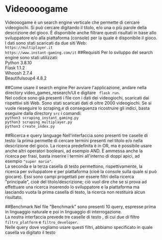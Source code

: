 # Videoooogame
Videooogame è un search engine verticale che permette di cercare videogiochi. Si può cercare digitando il titolo, e/o 
una o più parole della descrizione del gioco. È disponibile anche filtrare questi risultati in base allo sviluppatore 
e/o alla piattaforma (console) per la quale è disponibile il gioco.
 I dati sono stati scaricati da due siti Web:  
```https://multiplayer.it```  
```https://www.instant-gaming.com/it```
##Requisiti
Per lo sviluppo del search engine sono stati utilizzati:  
Python 3.8.10  
Flask 1.1.2  
Whoosh 2.7.4  
Beautifulsoup4 4.8.2

##Come usare il search engine
Per avviare l'applicazione, andare nella directory video_games_research/UI e digitare  ```
flask run```.  
Nel codice sono già presenti i file con i dati dei videogiochi, scaricati dai rispettivi siti Web. Sono stati scaricati
dati di oltre 2000 videogiochi. Se si vuole rieseguire lo scraping,e di conseguenza ricostruire gli indici,
 basta eseguire dalla directory ```src```  i
comandi:  
```python3 scraping_instant_gaming.py```  
```python3 scraping_multiplayer.py```  
```python3 create_index.py```


##Ricerca e query language
Nell'interfaccia sono presenti tre caselle di testo: la prima permette di cercare termini presenti nel titolo e/o nella
descrizione del gioco. La ricerca predefinita è in OR, ma  è possibile usare anche altri operatori booleani, ad esempio 
AND. È ammessa anche la ricerca per frasi, basta inserire i termini all'interno di doppi apici, ad esempio `"super mario"`.  
La seconda e la terza casella di testo permettono, rispettivamente, la ricerca per sviluppatore e per piattaforma (cioè 
la console sulla quale si può giocare). Essi sono campi progettati per essere filtri della ricerca "principale", cioè del 
titolo/descrizione; ciò vuol dire che se si prova ad effettuare una ricerca inserendo lo sviluppatore e la piattaforma ma 
lasciando vuota la prima casella di testo, la ricerca non restituirà alcun risultato.

##Benchmark
Nel file "Benchmark" sono presenti 10 query, espresse prima in linguaggio naturale e poi in linguaggio di interrogazione.  
La nostra interfaccia prevede tre caselle di testo , di cui due di filtro ```filtro_platform``` e ```filtro_developer```.  
Nelle query dove vogliamo usare questi filtri, abbiamo specificato in quale casella va digitato il testo
